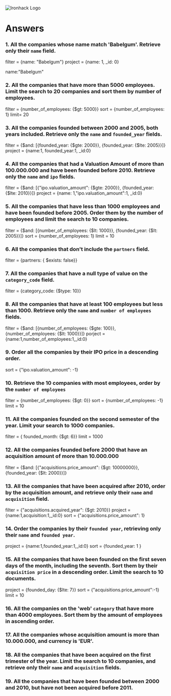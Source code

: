 ![Ironhack Logo](https://i.imgur.com/1QgrNNw.png)

# Answers

### 1. All the companies whose name match 'Babelgum'. Retrieve only their `name` field.

filter = {name: "Babelgum"} 
project = {name: 1, _id: 0} 

name:"Babelgum"

### 2. All the companies that have more than 5000 employees. Limit the search to 20 companies and sort them by **number of employees**.

filter = {number_of_employees: {$gt: 5000}}
sort = {number_of_employees: 1}
limit= 20

### 3. All the companies founded between 2000 and 2005, both years included. Retrieve only the `name` and `founded_year` fields.

filter = {$and: [{founded_year: {$gte: 2000}}, {founded_year: {$lte: 2005}}]}
project = {name:1, founded_year:1, _id:0}

### 4. All the companies that had a Valuation Amount of more than 100.000.000 and have been founded before 2010. Retrieve only the `name` and `ipo` fields.

filter = {$and: [{"ipo.valuation_amount": {$gte: 2000}}, {founded_year: {$lte: 2010}}]}
project = {name: 1,"ipo.valuation_amount":1, _id:0}

### 5. All the companies that have less than 1000 employees and have been founded before 2005. Order them by the number of employees and limit the search to 10 companies.

filter = {$and: [{number_of_employees: {$lt: 1000}}, {founded_year: {$lt: 2005}}]}
sort = {number_of_employees: 1}
limit = 10
### 6. All the companies that don't include the `partners` field.

filter = {partners: { $exists: false}}

### 7. All the companies that have a null type of value on the `category_code` field.

filter = {category_code: {$type: 10}}

### 8. All the companies that have at least 100 employees but less than 1000. Retrieve only the `name` and `number of employees` fields.

filter = {$and: [{number_of_employees: {$gte: 100}}, {number_of_employees: {$lt: 1000}}]}
porject = {name:1,number_of_employees:1,_id:0}

### 9. Order all the companies by their IPO price in a descending order.

sort = {"ipo.valuation_amount": -1}

### 10. Retrieve the 10 companies with most employees, order by the `number of employees`

filter = {number_of_employees: {$gt: 0}}
sort = {number_of_employees: -1}
limit = 10

### 11. All the companies founded on the second semester of the year. Limit your search to 1000 companies.

filter = { founded_month: {$gt: 6}}
limit = 1000

### 12. All the companies founded before 2000 that have an acquisition amount of more than 10.000.000

filter = {$and: [{"acquisitions.price_amount": {$gt: 10000000}}, {founded_year: {$lt: 2000}}]}

### 13. All the companies that have been acquired after 2010, order by the acquisition amount, and retrieve only their `name` and `acquisition` field.

filter = {"acquisitions.acquired_year": {$gt: 2010}}
project = {name:1,acquisition:1,_id:0}
sort = {"acquisitions.price_amount": 1}

### 14. Order the companies by their `founded year`, retrieving only their `name` and `founded year`.

project = {name:1,founded_year:1,_id:0}
sort = {founded_year: 1 }

### 15. All the companies that have been founded on the first seven days of the month, including the seventh. Sort them by their `acquisition price` in a descending order. Limit the search to 10 documents.

project = {founded_day: {$lte: 7}}
sort = {"acquisitions.price_amount":-1}
limit = 10

### 16. All the companies on the 'web' `category` that have more than 4000 employees. Sort them by the amount of employees in ascending order.

<!-- Your Code Goes Here -->

### 17. All the companies whose acquisition amount is more than 10.000.000, and currency is 'EUR'.

<!-- Your Code Goes Here -->

### 18. All the companies that have been acquired on the first trimester of the year. Limit the search to 10 companies, and retrieve only their `name` and `acquisition` fields.

<!-- Your Code Goes Here -->

### 19. All the companies that have been founded between 2000 and 2010, but have not been acquired before 2011.

<!-- Your Code Goes Here -->
